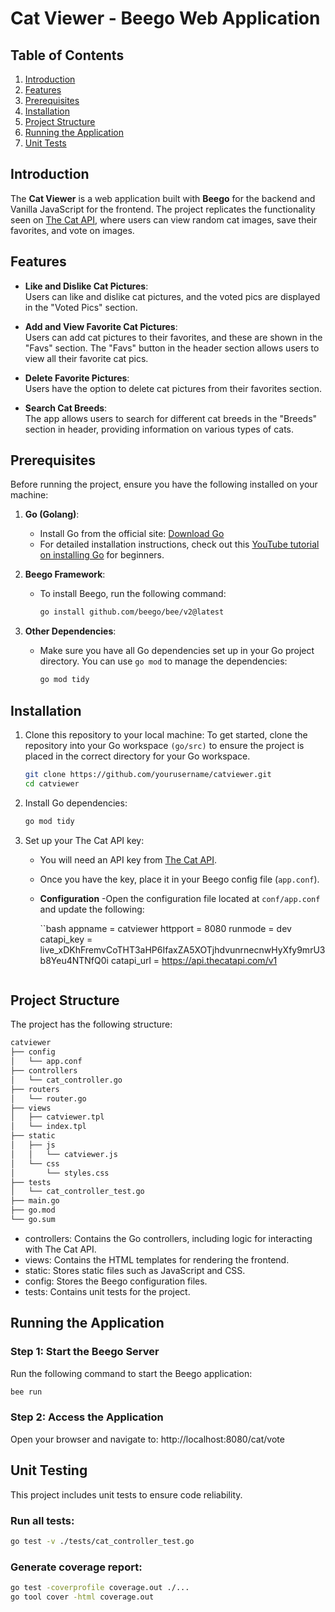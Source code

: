 # Cat Viewer - Beego Web Application

## Table of Contents
1. [Introduction](#introduction)
2. [Features](#features)
3. [Prerequisites](#prerequisites) 
4. [Installation](#installation)
5. [Project Structure](#project-structure)
6. [Running the Application](#running-the-application)
7. [Unit Tests](#unit-tests) 


## Introduction
The **Cat Viewer** is a web application built with **Beego** for the backend and Vanilla JavaScript for the frontend. The project replicates the functionality seen on [The Cat API](https://thecatapi.com), where users can view random cat images, save their favorites, and vote on images.


## Features

- **Like and Dislike Cat Pictures**:  
  Users can like and dislike cat pictures, and the voted pics are displayed in the "Voted Pics" section.
  
- **Add and View Favorite Cat Pictures**:  
  Users can add cat pictures to their favorites, and these are shown in the "Favs" section. The "Favs" button in the header section allows users to view all their favorite cat pics.

- **Delete Favorite Pictures**:  
  Users have the option to delete cat pictures from their favorites section.

- **Search Cat Breeds**:  
  The app allows users to search for different cat breeds in the "Breeds" section in header, providing information on various types of cats.


## Prerequisites
Before running the project, ensure you have the following installed on your machine:

1. **Go (Golang)**:
   - Install Go from the official site: [Download Go](https://golang.org/dl/)
   - For detailed installation instructions, check out this [YouTube tutorial on installing Go](https://youtu.be/9IbfeyFlfeU?si=D6S6gQbI7rUxQfv8) for beginners.

2. **Beego Framework**:
   - To install Beego, run the following command:
     ```bash
     go install github.com/beego/bee/v2@latest
     ```

3. **Other Dependencies**:
   - Make sure you have all Go dependencies set up in your Go project directory. You can use `go mod` to manage the dependencies:
     ```bash
     go mod tidy
     ```


## Installation

1. Clone this repository to your local machine: 
   To get started, clone the repository into your Go workspace `(go/src)` to ensure the project is placed in the correct directory for your Go workspace.

   ```bash
   git clone https://github.com/yourusername/catviewer.git
   cd catviewer
   ```
   
2. Install Go dependencies:

   ```bash
   go mod tidy
   ``` 
3. Set up your The Cat API key:

   - You will need an API key from [The Cat API](https://thecatapi.com/).
   - Once you have the key, place it in your Beego config file (`app.conf`). 
   - **Configuration**
      -Open the configuration file located at `conf/app.conf` and update the following:

      ``bash
      appname = catviewer
      httpport = 8080
      runmode = dev
      catapi_key = live_xDKhFremvCoTHT3aHP6IfaxZA5XOTjhdvunrnecnwHyXfy9mrU3b8Yeu4NTNfQ0i
      catapi_url = https://api.thecatapi.com/v1
      ```

## Project Structure
The project has the following structure:
```bash
catviewer
├── config
│   └── app.conf
├── controllers
│   └── cat_controller.go
├── routers
│   └── router.go
├── views
│   ├── catviewer.tpl
│   └── index.tpl
├── static
│   ├── js
│   │   └── catviewer.js
│   └── css
│       └── styles.css
├── tests
│   └── cat_controller_test.go
├── main.go
├── go.mod
└── go.sum
```

- controllers: Contains the Go controllers, including logic for interacting with The Cat API.
- views: Contains the HTML templates for rendering the frontend.
- static: Stores static files such as JavaScript and CSS.
- config: Stores the Beego configuration files.
- tests: Contains unit tests for the project.


## Running the Application

### Step 1: Start the Beego Server
Run the following command to start the Beego application:
```bash
bee run
```

### Step 2: Access the Application
Open your browser and navigate to: http://localhost:8080/cat/vote


## Unit Testing
This project includes unit tests to ensure code reliability.

### Run all tests:
```bash
go test -v ./tests/cat_controller_test.go
```

### Generate coverage report:
```bash
go test -coverprofile coverage.out ./...
go tool cover -html coverage.out
```



